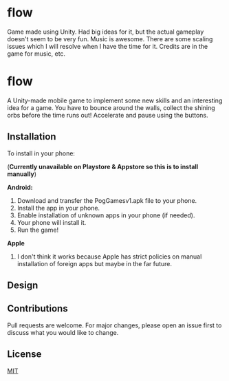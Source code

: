 # flow
Game made using Unity. Had big ideas for it, but the actual gameplay doesn't seem to be very fun. Music is awesome. There are some scaling issues which I will resolve when I have the time for it. Credits are in the game for music, etc.

# flow

A Unity-made mobile game to implement some new skills and an interesting idea for a game. You have to bounce around the walls, collect the shining orbs before the time runs out! Accelerate and pause using the buttons.

## Installation

To install in your phone:

(**Currently unavailable on Playstore & Appstore so this is to install manually**)

**Android:** 
1. Download and transfer the PogGamesv1.apk file to your phone.
2. Install the app in your phone.
3. Enable installation of unknown apps in your phone (if needed).
4. Your phone will install it.
5. Run the game!

**Apple**

1. I don't think it works because Apple has strict policies on manual installation of foreign apps but maybe in the far future.

## Design


## Contributions
Pull requests are welcome. For major changes, please open an issue first to discuss what you would like to change.

## License
[MIT](https://choosealicense.com/licenses/mit/)
